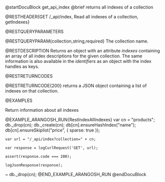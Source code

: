 
@startDocuBlock get_api_index
@brief returns all indexes of a collection

@RESTHEADER{GET /_api/index, Read all indexes of a collection, getIndexes}

@RESTQUERYPARAMETERS

@RESTQUERYPARAM{collection,string,required}
The collection name.

@RESTDESCRIPTION
Returns an object with an attribute *indexes* containing an array of all
index descriptions for the given collection. The same information is also
available in the *identifiers* as an object with the index handles as
keys.

@RESTRETURNCODES

@RESTRETURNCODE{200}
returns a JSON object containing a list of indexes on that collection.

@EXAMPLES

Return information about all indexes

@EXAMPLE_ARANGOSH_RUN{RestIndexAllIndexes}
    var cn = "products";
    db._drop(cn);
    db._create(cn);
    db[cn].ensureHashIndex("name");
    db[cn].ensureSkiplist("price", { sparse: true });

    var url = "/_api/index?collection=" + cn;

    var response = logCurlRequest('GET', url);

    assert(response.code === 200);

    logJsonResponse(response);
  ~ db._drop(cn);
@END_EXAMPLE_ARANGOSH_RUN
@endDocuBlock
